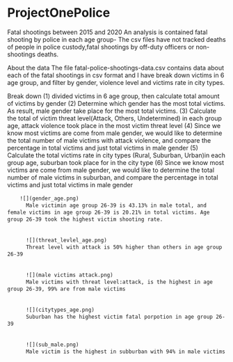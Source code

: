 # ProjectOnePolice

Fatal shootings between 2015 and 2020
An analysis is contained fatal shooting by police in each age group- The csv files have not tracked deaths of people in police custody,fatal shootings by off-duty officers or non-shootings deaths.

About the data
The file fatal-police-shootings-data.csv contains data about each of the fatal shootings in csv format and I have break down victims in 6 age group, and filter by gender, violence level and victims rate in city types.

        
 Break down
 (1) divided victims in 6 age group, then calculate total amount of victims by gender
 (2) Determine which gender has the most total victims. As result, male gender take place for the most total victims.
 (3) Calculate the total of victim threat level(Attack, Others, Undetermined) in each group age, attack violence took place in the most victim threat level
 (4) Since we know most victims are come from male gender, we would like to determine the total number of male victims with attack violence, and compare the percentage in total victims and just total victims in male gender
 (5) Calculate the total victims rate in city types (Rural, Suburban, Urban)in each group age, suburban took place for in the city type
 (6) Since we know most victims are come from male gender, we would like to determine the total number of male victims in suburban, and compare the percentage in total victims and just total victims in male gender
        
        
        
        ![](gender_age.png)
          Male victimin age group 26-39 is 43.13% in male total, and female victims in age group 26-39 is 20.21% in total victims. Age group 26-39 took the highest victim shooting rate.
          
          
          ![](threat_levlel_age.png)
          Threat level with attack is 50% higher than others in age group 26-39
          
          
          ![](male victims attack.png)
          Male victims with threat level:attack, is the highest in age group 26-39, 99% are from male victims
          
          
          ![](citytypes_age.png)
          Suburban has the highest victim fatal porpotion in age group 26-39
          
          
          ![](sub_male.png)
          Male victim is the highest in subburban with 94% in male victims
          
          
          
